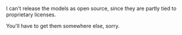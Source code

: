 I can't release the models as open source, since they are partly tied to proprietary licenses.

You'll have to get them somewhere else, sorry.
